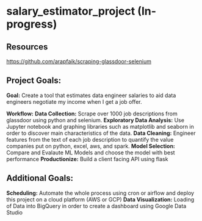 # salary_estimator_project (In-progress)

## Resources
https://github.com/arapfaik/scraping-glassdoor-selenium

## Project Goals:

**Goal:** Create a tool that estimates data engineer salaries to aid data engineers negotiate my income when I get a job offer.

**Workflow:**
**Data Collection:** Scrape over 1000 job descriptions from glassdoor using python and selenium.
**Exploratory Data Analysis:** Use Jupyter notebook and graphing libraries such as matplotlib and seaborn in order to discover main characteristics of the data.
**Data Cleaning:** Engineer features from the text of each job description to quantify the value companies put on python, excel, aws, and spark.
**Model Selection:** Compare and Evalaute ML Models and choose the model with best performance
**Productionize:** Build a client facing API using flask

## Additional Goals:
**Scheduling:** Automate the whole process using cron or airflow and deploy this project on a cloud platform (AWS or GCP)
**Data Visualization:** Loading of Data into BigQuery in order to create a dashboard using Google Data Studio





